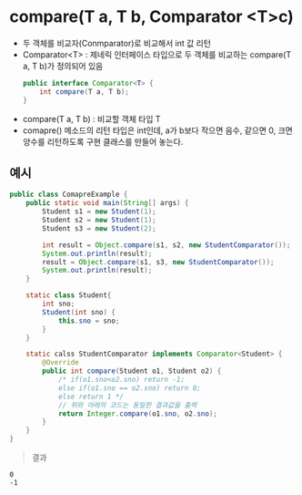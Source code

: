 # compare(T a, T b, Comparator <<T>T>c)
- 두 객체를 비교자(Conmparator)로 비교해서 int 값 리턴
- Comparator<<T>T> : 제네릭 인터페이스 타입으로 두 객체를 비교하는 compare(T a, T b)가 정의되어 있음
    ```java
    public interface Comparator<T> {
        int compare(T a, T b);
    }
    ```
- compare(T a, T b) : 비교할 객체 타입 T
- comapre() 메소드의 리턴 타입은 int인데, a가 b보다 작으면 음수, 같으면 0, 크면 양수를 리턴하도록 구현 클래스를 만들어 놓는다.


## 예시
```java
public class ComapreExample {
    public static void main(String[] args) {
        Student s1 = new Student(1);
        Student s2 = new Student(1);
        Student s3 = new Student(2);

        int result = Object.compare(s1, s2, new StudentComparator());
        System.out.println(result);
        result = Object.compare(s1, s3, new StudentComparator());
        System.out.println(result);
    }

    static class Student{
        int sno;
        Student(int sno) {
            this.sno = sno;
        }
    }

    static calss StudentComparator implements Comparator<Student> {
        @Override
        public int compare(Student o1, Student o2) {
            /* if(o1.sno<o2.sno) return -1;
            else if(o1.sno == o2.sno) return 0;
            else return 1 */
            // 위와 아래의 코드는 동일한 결과값을 출력
            return Integer.compare(o1.sno, o2.sno);
        }
    }
}
```
>결과
```
0
-1
```
